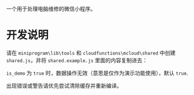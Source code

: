 一个用于处理电脑维修的微信小程序。

# 开发说明

请在 `miniprogram\lib\tools` 和 `cloudfunctions\mcloud\shared` 中创建 `shared.js`，并将 `shared.example.js` 里面的内容复制进去：

`is_demo` 为 `true` 时，数据操作无效（意思是仅作为演示功能使用），默认 `true`.

出现错误或警告请优先尝试清除缓存并重新编译。
